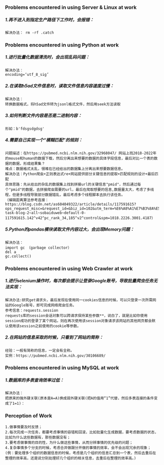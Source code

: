 ### Problems encountered in using Server & Linux at work

##### 1.再不进入到指定生产路径下工作时，会报错：

```
解决办法： rm -rf .catch
```

### Problems encountered in using Python at work

##### 1.进行批量化数据清洗时，会出现乱码问题：

```
解决办法：
encoding=‘utf_8_sig’
```

##### 2.在读取h5ad文件信息时，读取文件信息内容速度过慢：

```
解决办法：
转换数据格式，将h5ad文件转为jsonl格式文件，然后用seek方法读取
```

##### 3.如何判断文件内容是否是二进制内容：

```
形如：b'fdsgsdgdsg'
```

##### 4.需要自己实现一个“模糊匹配”的规则：

```
问题描述：在https://pubmed.ncbi.nlm.nih.gov/32968047/ 网站上找2018-2022年的mouse和human的数据下载，然后分离出来想要的数据的具体字段信息，最后对比一个表的数据的数据，形成结果集？
难点：数据格式太乱，很难在已经给出的数据集上分离出来想要数据信息。
解决办法：Python爬虫+正则表达式re+网站提供部分关键信息的提取+匹配规则的设计+最后匹配
具体思路：先从给出的杂乱的数据集上找到拼接url的关键信息"pmid"，然后通过每个"pmid"的数据，去拼接爬虫需要的url，最后在爬取想要的信息,数据量太大，考虑了多线程，但是多线程导致部分数据错乱，最后考虑多个线程脚本去执行该任务。
（编辑距离算法参考连接：https://blog.csdn.net/as604049322/article/details/117591615?ops_request_misc=&request_id=&biz_id=102&utm_term=%E6%A8%A1%E7%B3%8A%E5%8C%B9%E9%85%8D%E7%9A%84%E7%AE%97%E6%B3%95&utm_medium=distribute.pc_search_result.none-task-blog-2~all~sobaiduweb~default-0-117591615.142^v42^pc_rank_34,185^v2^control&spm=1018.2226.3001.4187）
```

##### 5.Python的pandas模块读取文件内容过大，会出现Memory问题：

```
解决办法：
import gc （garbage collector）
del a
gc.collect()
```

### Problems encountered in using Web Crawler at work

##### 1.进行selenium操作时，每次都会提示让登录Google账号，导致批量爬虫任务无法实现：

```
解决办法:研究get请求头，最后发现在使用同一cookies信息的时候，可以只登录一次所需网站的Google账号，即可完成网络爬虫任务。
参考信息：requests.session
requests库的session会话对象可以跨请求保持某些参数**，说白了，就是比如你使用session成功的登录了某个网站，则在再次使用该session对象请求该网站的其他网页都会默认使用该session之前使用的cookie等参数。
```

##### 2.在网站的信息采取的时候，只看到了网站的简称：

```
经验：一般有简称的信息，一定会有全称。  
实例：https://pubmed.ncbi.nlm.nih.gov/30106689/
```

### Problems encountered in using MySQL at work

##### 1.数据库的多表查询效率过低：

```
解决办法：
把原来的强外键关联(原本是A=A)换成弱外键关联(把A的值用“1”代替，然后多表连接的条件变成了1=1)：
```

### Perception of Work

```
1.做事情要及时反馈；
2.每次完成一次任务，都要考虑事情的容错和回滚，比如批量化生成数据，要考虑数据的状态，比如为什么这些数据有，那些数据没有；
3.要考虑做事情的目的性，为什么做这些事情，从而分辨事情的优先级的问题；
4.复杂事情多个分支的时候，考虑合并做跟分开做的事情的效率，会不会出现冗余的现象；(例：要处理多个组织的数据信息的时候，考虑是几个组织的信息汇总到一个表，然后去重后在整理的效率高，还是说分别处理好几个组织的相关信息，去重后在整理的效率高。)
```

